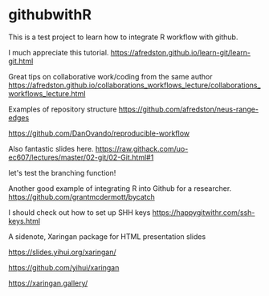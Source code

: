 # githubwithR

This is a test project to learn how to integrate R workflow with github.

I much appreciate this tutorial.
https://afredston.github.io/learn-git/learn-git.html

Great tips on collaborative work/coding from the same author
https://afredston.github.io/collaborations_workflows_lecture/collaborations_workflows_lecture.html

Examples of repository structure
https://github.com/afredston/neus-range-edges

https://github.com/DanOvando/reproducible-workflow

Also fantastic slides here.
https://raw.githack.com/uo-ec607/lectures/master/02-git/02-Git.html#1


let's test the branching function!

Another good example of integrating R into Github for a researcher.
https://github.com/grantmcdermott/bycatch

I should check out how to set up SHH keys
https://happygitwithr.com/ssh-keys.html


A sidenote, Xaringan package for HTML presentation slides

https://slides.yihui.org/xaringan/

https://github.com/yihui/xaringan

https://xaringan.gallery/
